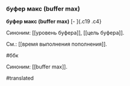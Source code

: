 ### буфер макс (buffer max)

**буфер макс (buffer max)** [- ]{.c19 .c4}

Синоним: [[уровень буфера]], [[цель буфера]].

См.: [[время выполнения пополнения]].

#ббк

Синоним: [[buffer max]].

#translated
